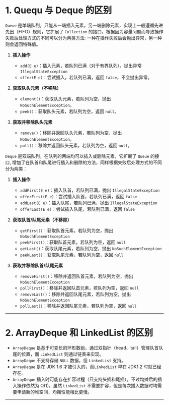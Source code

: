 
# 1. Quequ 与 Deque 的区别

`Queue` 是单端队列，只能从一端插入元素，另一端删除元素，实现上一般遵循先进先出（FIFO）规则，它扩展了 `Collection` 的接口，根据因为容量问题而导致操作失败后处理方式的不同可以分为两类方法: 一种在操作失败后会抛出异常，另一种则会返回特殊值。

1. **插入操作**
    
    - `add(E e)`：插入元素，若队列已满（对于有界队列），抛出异常 `IllegalStateException`
    - `offer(E e)`：尝试插入，若队列已满，返回 `false`，不会抛出异常。

2. **获取队头元素（不移除）**
    
    - `element()`：获取队头元素，若队列为空，抛出 `NoSuchElementException`。
    - `peek()`：获取队头元素，若队列为空，返回 `null`。
    
3. **获取并移除队头元素**
    
    - `remove()`：移除并返回队头元素，若队列为空，抛出 `NoSuchElementException`。
    - `poll()`：移除并返回队头元素，若队列为空，返回 `null`。

`Deque` 是双端队列，在队列的两端均可以插入或删除元素，它扩展了 `Queue` 的接口, 增加了在队首和队尾进行插入和删除的方法，同样根据失败后处理方式的不同分为两类：

1.  **插入操作**

	- `addFirst(E e)`：插入队首，若队列已满，抛出 `IllegalStateException`
	- `offerFirst(E e)`：尝试插入队首，若队列已满，返回 `false`
	- `addLast(E e)`：插入队尾，若队列已满，抛出 `IllegalStateException`
	- `offerLast(E e)`：尝试插入队尾，若队列已满，返回 `false`

2. **获取队首/队尾元素（不移除）**

	- `getFirst()`：获取队首元素，若队列为空，抛出 `NoSuchElementException`
	- `peekFirst()`：获取队首元素，若队列为空，返回 `null`
	- `getLast()`：获取队尾元素，若队列为空，抛出 `NoSuchElementException`
	- `peekLast()`：获取队尾元素，若队列为空，返回 `null`

3. **获取并移除队首/队尾元素**

	- `removeFirst()`：移除并返回队首元素，若队列为空，抛出 `NoSuchElementException`
	- `pollFirst()`：移除并返回队首元素，若队列为空，返回 `null`
	- `removeLast()`：移除并返回队尾元素，若队列为空，抛出 `NoSuchElementException`
	- `pollLast()`：移除并返回队尾元素，若队列为空，返回 `null`

****
# 2. ArrayDeque 和 LinkedList 的区别

- `ArrayDeque` 是基于可变长的环形数组，通过双指针（head、tail）管理队首队尾的位置，而 `LinkedList` 则通过链表来实现。
- `ArrayDeque` 不支持存储 `NULL` 数据，但 `LinkedList` 支持。
- `ArrayDeque` 是在 JDK 1.6 才被引入的，而`LinkedList` 早在 JDK1.2 时就已经存在。
- `ArrayDeque` 插入时可能存在扩容过程（只支持头插和尾插），不过均摊后的插入操作依然为 O(1)。虽然 `LinkedList` 不需要扩容，但是每次插入数据时均需要申请新的堆空间，均摊性能相比更慢。

****